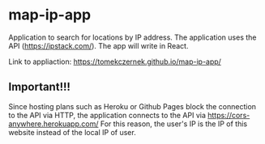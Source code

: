 # map-ip-app

Application to search for locations by IP address. The application uses the API (https://ipstack.com/). The app will write in React.

Link to appliaction: https://tomekczernek.github.io/map-ip-app/  

## Important!!!

Since hosting plans such as Heroku or Github Pages block the connection to the API via HTTP, the application connects to the API via https://cors-anywhere.herokuapp.com/
For this reason, the user's IP is the IP of this website instead of the local IP of user.
